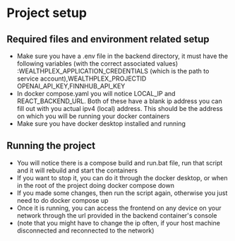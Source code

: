 # Project setup

## Required files and environment related setup
- Make sure you have a .env file in the backend directory, it must have the following variables (with the correct associated values) :WEALTHPLEX_APPLICATION_CREDENTIALS (which is the path to service account),WEALTHPLEX_PROJECTID
  OPENAI_API_KEY,FINNHUB_API_KEY
- In docker compose.yaml you will notice LOCAL_IP and REACT_BACKEND_URL. Both of these have a blank ip address you can fill out with you actual ipv4 (local) address. This should be the address on which you will be running your docker containers
- Make sure you have docker desktop installed and running

## Running the project
- You will notice there is a compose build and run.bat file, run that script and it will rebuild and start the containers
- If you want to stop it, you can do it through the docker desktop, or when in the root of the project doing docker compose down
- If you made some changes, then run the script again, otherwise you just need to do docker compose up
- Once it is running, you can access the frontend on any device on your network through the url provided in the backend container's console
- (note that you might have to change the ip often, if your host machine disconnected and reconnected to the network)